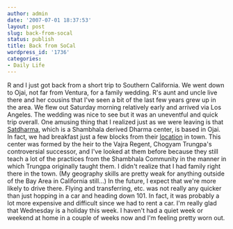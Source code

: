 ```yaml
---
author: admin
date: '2007-07-01 18:37:53'
layout: post
slug: back-from-socal
status: publish
title: Back from SoCal
wordpress_id: '1736'
categories:
- Daily Life
---
```


R and I just got back from a short trip to Southern California. We went
down to Ojai, not far from Ventura, for a family wedding. R's aunt and
uncle live there and her cousins that I've seen a bit of the last few
years grew up in the area. We flew out Saturday morning relatively early
and arrived via Los Angeles. The wedding was nice to see but it was an
uneventful and quick trip overall. One amusing thing that I realized
just as we were leaving is that [Satdharma](http://www.satdharma.org),
which is a Shambhala derived Dharma center, is based in Ojai. In fact,
we had breakfast just a few blocks from their
[location](http://www.satdharma.org/OVDC.php) in town. This center was
formed by the heir to the Vajra Regent, Chogyam Trungpa's controversial
successor, and I've looked at them before because they still teach a lot
of the practices from the Shambhala Community in the manner in which
Trungpa originally taught them. I didn't realize that I had family right
there in the town. (My geography skills are pretty weak for anything
outside of the Bay Area in California still...) In the future, I expect
that we're more likely to drive there. Flying and transferring, etc. was
not really any quicker than just hopping in a car and heading down 101.
In fact, it was probably a lot more expensive and difficult since we had
to rent a car. I'm really glad that Wednesday is a holiday this week. I
haven't had a quiet week or weekend at home in a couple of weeks now and
I'm feeling pretty worn out.
